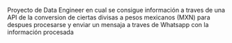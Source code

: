 Proyecto de Data Engineer en cual se consigue información a traves de una API de la conversion de ciertas divisas a pesos mexicanos (MXN) para despues procesarse y enviar un mensaja a traves de Whatsapp con la información procesada
